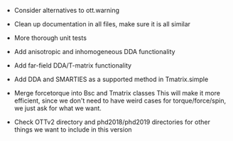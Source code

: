 
* Consider alternatives to ott.warning

* Clean up documentation in all files, make sure it is all similar

* More thorough unit tests

* Add anisotropic and inhomogeneous DDA functionality
* Add far-field DDA/T-matrix functionality

* Add DDA and SMARTIES as a supported method in Tmatrix.simple

* Merge forcetorque into Bsc and Tmatrix classes
  This will make it more efficient, since we don't need to have
  weird cases for torque/force/spin, we just ask for what we want.

* Check OTTv2 directory and phd2018/phd2019 directories for other
  things we want to include in this version
